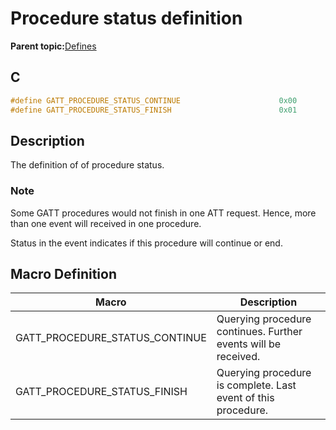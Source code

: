 # Procedure status definition

**Parent topic:**[Defines](GUID-E2F81023-B198-4263-A123-9225588A0E6E.md)

## C

```c
#define GATT_PROCEDURE_STATUS_CONTINUE                      0x00
#define GATT_PROCEDURE_STATUS_FINISH                        0x01
```

## Description

The definition of of procedure status.

### Note

Some GATT procedures would not finish in one ATT request. Hence, more than one event will received in one procedure.

Status in the event indicates if this procedure will continue or end.

## Macro Definition

|Macro|Description|
|-----|-----------|
|GATT\_PROCEDURE\_STATUS\_CONTINUE|Querying procedure continues. Further events will be received.|
|GATT\_PROCEDURE\_STATUS\_FINISH|Querying procedure is complete. Last event of this procedure.|

